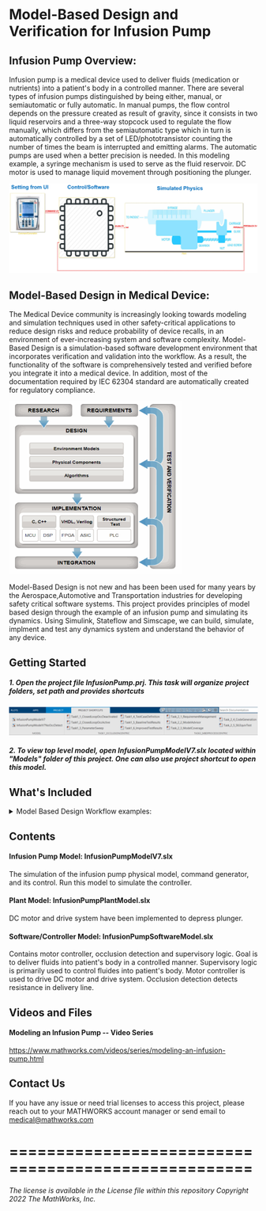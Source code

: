 # Model-Based Design and Verification for Infusion Pump

## Infusion Pump Overview:


Infusion pump is a medical device used to deliver fluids (medication or nutrients) into a patient's body in a controlled manner.
There are several types of infusion pumps distinguished by being either, manual, or semiautomatic or fully automatic. 
In manual pumps, the flow control depends on the pressure created as result of gravity, since it consists in two liquid reservoirs and a three-way stopcock used to regulate the flow manually, which differs from the semiautomatic type which in turn is automatically controlled by a set of LED/phototransistor counting the number of times the beam is interrupted and emitting alarms. 
The automatic pumps are used when a better precision is needed. In this modeling example, a syringe mechanism is used to serve as the fluid reservoir. DC motor is used to manage liquid movement through positioning the plunger. 

![Top Level Model](Image/top_level.jpg)

## Model-Based Design in Medical Device:


The Medical Device community is increasingly looking towards modeling and simulation techniques used in other safety-critical applications to reduce design risks and reduce probability of device recalls, in an environment of ever-increasing system and software complexity. 
Model-Based Design is a simulation-based software development environment that incorporates verification and validation into the workflow. As a result, the functionality of the software is comprehensively tested and verified before you integrate it into a medical device. In addition, most of the documentation required by IEC 62304 standard are automatically created for regulatory compliance.

<img src="./Image/MBD_Workflow.gif" width=350 height=350>

Model-Based Design is not new and has been been used for many years by the Aerospace,Automotive and Transportation industries for developing safety critical software systems. This project provides principles of model based design through the example of an infusion pump and simulating its dynamics. Using Simulink, Stateflow and Simscape, we can build, simulate, implment and test any dynamics system and understand the behavior of any device. 

## Getting Started


##### 1. Open the project file InfusionPump.prj. This task will organize project folders, set path and provides shortcuts

![](Image/Project_Shortcut.gif)

##### 2. To view top level model, open InfusionPumpModelV7.slx located within "Models" folder of this project. One can also use project shortcut to open this model.

## What's Included

<details>


This project covers many short examples of critical model based design workflow. As, you can see from figure below, except realtime simulation/testing and cerrtification, we have provided all other examples. Please follow scripts below to execute each segment of the workflow.

<img src="Image/MBD_adoption.gif" width=750 height=500>

**[i] Requirement Management:** Click on 'Task_2_1_RequirementManagement' from project shortcut. This task will open original system level requirmenet document (Syringe Infusion Pump Delivery Logic Requirement.docx), model with requirements are tied to it and final report genereted which shows traceability between requirement and models
    
**[ii] Algorithm Design:** Open a high level infusion pump model which contains plant and controller models by clicking on 'Task1_1_ClosedLoopOccDeactivated' or 'Task1_2_ClosedLoopOccActive'. Simulink, Stateflow and Simscape products are used to build this model.
    
**[iii] Modeling Standards:** The MathWorks 'Model Advisor' assists the developer in reporting violations of block settings, model configurations, or modeling styles (readability) that do not comply with such guidelines. 'Task_2_2_ModelAdvisor' opens model advisor toolbox for infusion pump top level model. User can select/deselect checks
    
**[iv] Simulink Test:** Tasks 1_4, 1_5 and 1_6 are related to simulink test. Unit test, baseline test and report generations examples are covered in these three tasks.
    
**[v] Simulink Coverage:** 'Task_2_3_ModelCoverage' initiate simulink design verifier and shows workflow to automatically generate extended test cases to make sure design has been completely tested with 100% coverage. 
    
**[vi] Code Generation:** 'Task_2_4_CodeGeneration' generates code for Infusion pump software model which includes supervisory logic, occlusion detection and motor controller.
    
**[vii] SIL/PIL Testing:** 'Task_2_5_SILEquivTest' test numerically equivalency between motor controller model and generated code.

<summary> Model Based Design Workflow examples: </summary></details>

## Contents


#### Infusion Pump Model: InfusionPumpModelV7.slx

The simulation of the infusion pump physical model, command generator, and its control. Run this model to simulate the controller. 

#### Plant Model: InfusionPumpPlantModel.slx

DC motor and drive system have been implemented to depress plunger. 

#### Software/Controller Model: InfusionPumpSoftwareModel.slx

Contains motor controller, occlusion detection and supervisory logic. Goal is to deliver fluids into patient's body in a controlled manner. Supervisory logic is primarily used to control fluides into patient's body. Motor controller is used to drive DC motor and drive system. Occlusion detection detects resistance in delivery line.



## Videos and Files


#### Modeling an Infusion Pump -- Video Series
https://www.mathworks.com/videos/series/modeling-an-infusion-pump.html


## Contact Us


If you have any issue or need trial licenses to access this project, please reach out to your MATHWORKS account manager or send email to medical@mathworks.com


====================================================
====================================================

_The license is available in the License file within this repository_
_Copyright 2022 The MathWorks, Inc._

